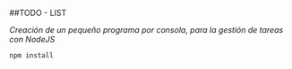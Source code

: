 ##TODO - LIST

_Creación de un pequeño programa por consola, para la gestión de tareas con NodeJS_

`npm install`
